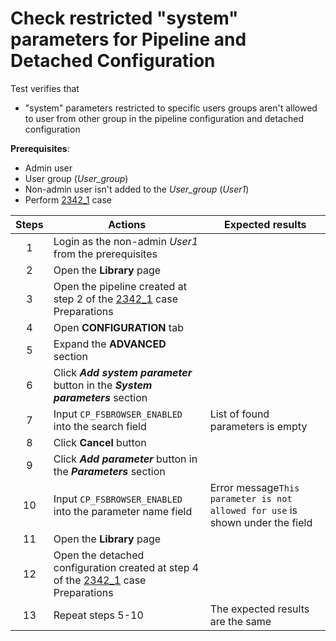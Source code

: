 #  Check restricted "system" parameters for Pipeline and Detached Configuration

Test verifies that
- "system" parameters restricted to specific users groups aren't allowed to user from other group in the pipeline configuration and detached configuration

**Prerequisites**:
- Admin user
- User group (*User_group*)
- Non-admin user isn't added to the *User_group* (*User1*)
- Perform [2342_1](2342_1.md) case

| Steps | Actions | Expected results |
| :---: | --- | --- |
| 1 | Login as the non-admin *User1* from the prerequisites | |
| 2 | Open the **Library** page | |
| 3 | Open the pipeline created at step 2 of the [2342_1](2342_1.md) case Preparations | |
| 4 | Open **CONFIGURATION** tab | |
| 5 | Expand the **ADVANCED** section | |
| 6 | Click ***Add system parameter*** button in the ***System parameters*** section | |
| 7 | Input `CP_FSBROWSER_ENABLED` into the search field | List of found parameters is empty |
| 8 | Click **Cancel** button | |
| 9 | Click ***Add parameter*** button in the ***Parameters*** section | |
| 10 | Input `CP_FSBROWSER_ENABLED` into the parameter name field | Error message`This parameter is not allowed for use` is shown under the field |
| 11 | Open the **Library** page | |
| 12 | Open the detached configuration created at step 4 of the [2342_1](2342_1.md) case Preparations | |
| 13 | Repeat steps 5-10 | The expected results are the same |

